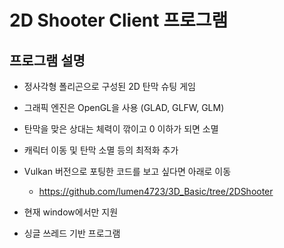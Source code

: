 # 2D Shooter Client 프로그램

## 프로그램 설명

-   정사각형 폴리곤으로 구성된 2D 탄막 슈팅 게임
-   그래픽 엔진은 OpenGL을 사용 (GLAD, GLFW, GLM)
-   탄막을 맞은 상대는 체력이 깎이고 0 이하가 되면 소멸
-   캐릭터 이동 및 탄막 소멸 등의 최적화 추가

-   Vulkan 버전으로 포팅한 코드를 보고 싶다면 아래로 이동

    -   https://github.com/lumen4723/3D_Basic/tree/2DShooter

-   현재 window에서만 지원
-   싱글 쓰레드 기반 프로그램
